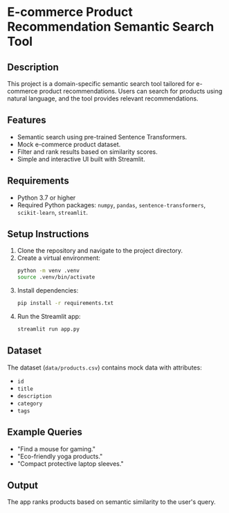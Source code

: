 # E-commerce Product Recommendation Semantic Search Tool

## Description
This project is a domain-specific semantic search tool tailored for e-commerce product recommendations. Users can search for products using natural language, and the tool provides relevant recommendations.

## Features
- Semantic search using pre-trained Sentence Transformers.
- Mock e-commerce product dataset.
- Filter and rank results based on similarity scores.
- Simple and interactive UI built with Streamlit.

## Requirements
- Python 3.7 or higher
- Required Python packages: `numpy`, `pandas`, `sentence-transformers`, `scikit-learn`, `streamlit`.

## Setup Instructions
1. Clone the repository and navigate to the project directory.
2. Create a virtual environment:
   ```bash
   python -m venv .venv
   source .venv/bin/activate
   ```
3. Install dependencies:
   ```bash
   pip install -r requirements.txt
   ```
4. Run the Streamlit app:
   ```bash
   streamlit run app.py
   ```

## Dataset
The dataset (`data/products.csv`) contains mock data with attributes:
- `id`
- `title`
- `description`
- `category`
- `tags`

## Example Queries
- "Find a mouse for gaming."
- "Eco-friendly yoga products."
- "Compact protective laptop sleeves."

## Output
The app ranks products based on semantic similarity to the user's query.

